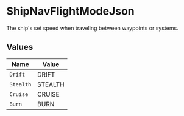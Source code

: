 # ShipNavFlightModeJson

The ship's set speed when traveling between waypoints or systems.


## Values

| Name      | Value     |
| --------- | --------- |
| `Drift`   | DRIFT     |
| `Stealth` | STEALTH   |
| `Cruise`  | CRUISE    |
| `Burn`    | BURN      |
